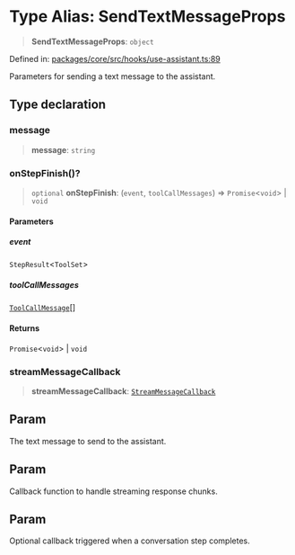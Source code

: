 # Type Alias: SendTextMessageProps

> **SendTextMessageProps**: `object`

Defined in: [packages/core/src/hooks/use-assistant.ts:89](https://github.com/GeoDaCenter/openassistant/blob/994a31d776db171047aa7cd650eb798b5317f644/packages/core/src/hooks/use-assistant.ts#L89)

Parameters for sending a text message to the assistant.

## Type declaration

### message

> **message**: `string`

### onStepFinish()?

> `optional` **onStepFinish**: (`event`, `toolCallMessages`) => `Promise`\<`void`\> \| `void`

#### Parameters

##### event

`StepResult`\<`ToolSet`\>

##### toolCallMessages

[`ToolCallMessage`](ToolCallMessage.md)[]

#### Returns

`Promise`\<`void`\> \| `void`

### streamMessageCallback

> **streamMessageCallback**: [`StreamMessageCallback`](StreamMessageCallback.md)

## Param

The text message to send to the assistant.

## Param

Callback function to handle streaming response chunks.

## Param

Optional callback triggered when a conversation step completes.
